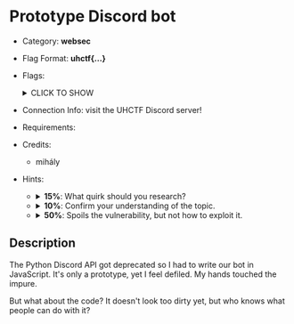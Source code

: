 # Prototype Discord bot
* Category: **websec**

* Flag Format: **uhctf{...}**

* Flags: <details><summary>CLICK TO SHOW</summary><ul><ul>
<li>static: <code>uhctf{everybody-gangsta-till-their-prototype-gets-polluted-f99a2b}</code></li>
</ul></ul></details>

* Connection Info: visit the UHCTF Discord server!

* Requirements:

* Credits:
    * mihály

* Hints: <ul><ul>
<li><details>
    <summary><strong>15%</strong>: What quirk should you research?</summary>
    I remember doing `console.log({})` in my browser once. Objects seem to contain a lot of weird stuff in JavaScript. Wonder what that is all about?
</details></li>
<li><details>
    <summary><strong>10%</strong>: Confirm your understanding of the topic.</summary>
    <img src='https://cdn.discordapp.com/attachments/792751438673608724/950859054891298906/2021-12-23-21-47-35.png'>
</details></li>
<li><details>
    <summary><strong>50%</strong>: Spoils the vulnerability, but not how to exploit it.</summary>
    Prototype pollution is the result of incorrect implementation of a specific functionality. Maybe the bot's author already had their doubts during development?
</details></li>
</ul></ul>

## Description
The Python Discord API got deprecated so I had to write our bot in JavaScript. It's only a prototype, yet I feel defiled. My hands touched the impure.

But what about the code? It doesn't look too dirty yet, but who knows what people can do with it?
